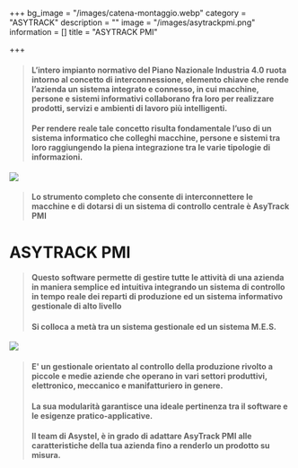 +++
bg_image = "/images/catena-montaggio.webp"
category = "ASYTRACK"
description = ""
image = "/images/asytrackpmi.png"
information = []
title = "ASYTRACK PMI"

+++
> #### L’intero impianto normativo del Piano Nazionale Industria 4.0 ruota intorno al concetto di interconnessione, elemento chiave che rende l’azienda un sistema integrato e connesso, in cui macchine, persone e sistemi informativi collaborano fra loro per realizzare prodotti, servizi e ambienti di lavoro più intelligenti.
>
> #### Per rendere reale tale concetto risulta fondamentale l’uso di un sistema informatico che colleghi macchine, persone e sistemi tra loro raggiungendo la piena integrazione tra le varie tipologie di informazioni.

![](/images/mes-erp-empty.png)

> #### Lo strumento completo che consente di interconnettere le macchine e di dotarsi di un sistema di controllo centrale è AsyTrack PMI

# ASYTRACK PMI

> #### Questo software permette di gestire tutte le attività di una azienda in maniera semplice ed intuitiva integrando un sistema di controllo in tempo reale dei reparti di produzione ed un sistema informativo gestionale di alto livello
>
> #### Si colloca a metà tra un sistema gestionale ed un sistema M.E.S.

![](/images/mes-erp-asytrack.png)

> #### E' un gestionale orientato al controllo della produzione rivolto a piccole e medie aziende che operano in vari settori produttivi, elettronico, meccanico e manifatturiero in genere.
>
> #### La sua modularità garantisce una ideale pertinenza tra il software e le esigenze pratico-applicative.
>
> #### Il team di Asystel, è in grado di adattare AsyTrack PMI alle caratteristiche della tua azienda fino a renderlo un prodotto su misura.